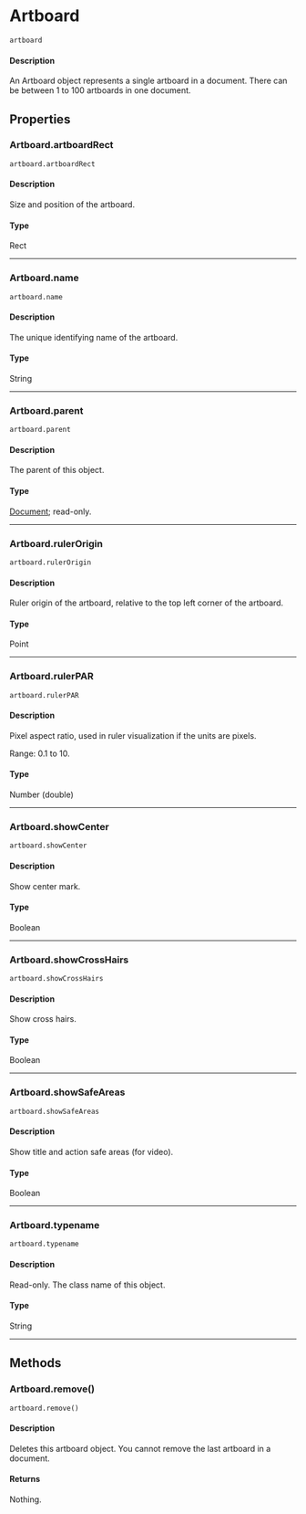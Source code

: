 # Artboard

`artboard`

#### Description

An Artboard object represents a single artboard in a document. There can be between 1 to 100 artboards in one document.

## Properties

### Artboard.artboardRect

`artboard.artboardRect`

#### Description

Size and position of the artboard.

#### Type

Rect

---

### Artboard.name

`artboard.name`

#### Description

The unique identifying name of the artboard.

#### Type

String

---

### Artboard.parent

`artboard.parent`

#### Description

The parent of this object.

#### Type

[Document](./Document.md); read-only.

---

### Artboard.rulerOrigin

`artboard.rulerOrigin`

#### Description

Ruler origin of the artboard, relative to the top left corner of the artboard.

#### Type

Point

---

### Artboard.rulerPAR

`artboard.rulerPAR`

#### Description

Pixel aspect ratio, used in ruler visualization if the units are pixels.

Range: 0.1 to 10.

#### Type

Number (double)

---

### Artboard.showCenter

`artboard.showCenter`

#### Description

Show center mark.

#### Type

Boolean

---

### Artboard.showCrossHairs

`artboard.showCrossHairs`

#### Description

Show cross hairs.

#### Type

Boolean

---

### Artboard.showSafeAreas

`artboard.showSafeAreas`

#### Description

Show title and action safe areas (for video).

#### Type

Boolean

---

### Artboard.typename

`artboard.typename`

#### Description

Read-only. The class name of this object.

#### Type

String

---

## Methods

### Artboard.remove()

`artboard.remove()`

#### Description

Deletes this artboard object. You cannot remove the last artboard in a document.

#### Returns

Nothing.
